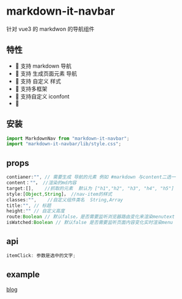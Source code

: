 # markdown-it-navbar

针对 vue3 的 markdwon 的导航组件

## 特性

- 🚀 支持 markdown 导航
- 🚀 支持 生成页面元素 导航
- 🚀 支持 自定义 样式
- 💪 支持多框架
- 💪 支持自定义 iconfont
- 💪

## 安装

```js
import MarkdownNav from "markdown-it-navbar";
import "markdown-it-navbar/lib/style.css";
```

## props

```js
contianer:"", // 需要生成 导航的元素 例如 #markdown 与content二选一
content：""， //渲染的md内容
target:[],    //抓取的元素  默认为 ["h1","h2", "h3", "h4", "h5"]
style:[Object,String]， //nav-item的样式
classes:"",    //自定义组件类名  String,Array
title:"", // 标题
height:"" // 自定义高度
route:Boolean // 默认false，是否需要监听浏览器路由变化来渲染menutext
isWatched:Boolean // 默认false 是否需要监听页面内容变化实时渲染menu
```

## api

```js
itemClick: 参数是选中的文字;
```

## example

[blog](https://liboqiao.top/article?titleEn=browser-rendering-principles)
